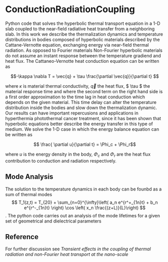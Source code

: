# ConductionRadiationCoupling
Python code that solves the hyperbolic thermal transport equation in a 1-D slab coupled to the near-field radiative heat transfer from a neighboring slab. In this work we describe the thermalization dynamics and temperature distributions in bodies
composed of hyperbolic materials described by the Cattane-Vernotte equation,  exchanging energy via near-field thermal radiation. As opposed
to Fourier materials Non-Fourier hyperbolic materials do not assume an instant response between
the temperature gradiend and heat flux. The Cattaneo-Vernotte heat conduction equation can be written as

$$-\kappa \nabla  T = \vec{q} + \tau \frac{\partial \vec{q}}{\partial t} $$

where $\kappa$ is material thermal conductivity, $\vec{q}$ the heat flux, $ \tau $ the material response time and where the second term on the right hand side is a first order approximation to the time lag in heat conduction which  depends on the
given material. This time delay can alter the temperature distribution
inside the bodies and slow down the thermalization dynamic. Our results can have important
repercusions and applications in hyperthermia photothermal cancer treatment, since it has been
shown that hyperbolic equations better describe the energy transfer in this type of medium. We solve the 1-D case in which the energy balance
equation can be written as

$$  \frac{ \partial u}{\partial t}  = \Phi_c +  \Phi_r$$

where $u$ is the energy density in the body, $\Phi_c$ and $\Phi_r$ are the heat flux contribution to conduction and radiation respectively.
## Mode Analysis
The solution to the temperature dynamics  in each body can be founbd as a sum of thermal modes 
$$ T_1(z,t) = T_{20} + \sum_{n=0}^{\infty}\left( a_n e^{r^+_{1n}t} + b_n e^{r^-_{1n}t} \right) \cos \left( x_n \frac{(z+L)}{L}\right) $$. 
The python code carries out an analysis of the mode lifetimes for a given set of geometrical and dielectrical parameters
## Reference
For further discussion see _Transient effects in the coupling of thermal radiation and non-Fourier heat transport at the nano-scale_
